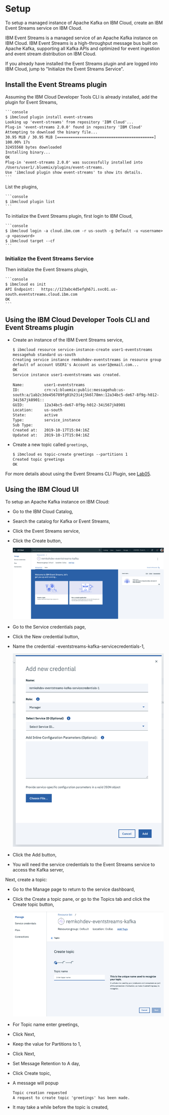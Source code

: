 # Setup

To setup a managed instance of Apache Kafka on IBM Cloud, create an IBM Event Streams service on IBM Cloud.

IBM Event Streams is a managed service of an Apache Kafka instance on IBM Cloud. IBM Event Streams is a high-throughput message bus built on Apache Kafka, supporting all Kafka APIs and optimized for event ingestion and event stream distribution on IBM Cloud.

If you already have installed the Event Streams plugin and are logged into IBM Cloud, jump to "Initialize the Event Streams Service".

## Install the Event Streams plugin

Assuming the IBM Cloud Developer Tools CLI is already installed, add the plugin for Event Streams,

	```console
	$ ibmcloud plugin install event-streams
	Looking up 'event-streams' from repository 'IBM Cloud'...
	Plug-in 'event-streams 2.0.0' found in repository 'IBM Cloud'
	Attempting to download the binary file...
	30.95 MiB / 30.95 MiB [===========================================] 100.00% 17s
	32455568 bytes downloaded
	Installing binary...
	OK
	Plug-in 'event-streams 2.0.0' was successfully installed into /Users/user1/.bluemix/plugins/event-streams. 
	Use 'ibmcloud plugin show event-streams' to show its details.
	```

List the plugins,

	```console
	$ ibmcloud plugin list
	```

To initialize the Event Streams plugin, first login to IBM Cloud,

	```console
	$ ibmcloud login -a cloud.ibm.com -r us-south -g Default -u <username> -p <password> 
	$ ibmcloud target --cf
	```

### Initialize the Event Streams Service

Then initialize the Event Streams plugin,

	```console
	$ ibmcloud es init
	API Endpoint: 	https://123abc4d5efgh67i.svc01.us-south.eventstreams.cloud.ibm.com
	OK
	```

## Using the IBM Cloud Developer Tools CLI and Event Streams plugin

* Create an instance of the IBM Event Streams service,

	```console
	$ ibmcloud resource service-instance-create user1-eventstreams messagehub standard us-south
	Creating service instance remkohdev-eventstreams in resource group default of account USER1's Account as user1@email.com...
	OK
	Service instance user1-eventstreams was created.
					
	Name:         user1-eventstreams   
	ID:           crn:v1:bluemix:public:messagehub:us-south:a/1ab2c3de456789fg01h23i4j5k6l78mn:12a34bc5-de67-8f9g-h012-34i567jk8901::   
	GUID:         12a34bc5-de67-8f9g-h012-34i567jk8901   
	Location:     us-south   
	State:        active   
	Type:         service_instance   
	Sub Type:        
	Created at:   2019-10-17T15:04:16Z   
	Updated at:   2019-10-17T15:04:16Z
	```

* Create a new topic called `greetings`,

	```console
	$ ibmcloud es topic-create greetings --partitions 1
	Created topic greetings
	OK
	```

For more details about using the Event Streams CLI Plugin, see [Lab05](../Lab05/README.md).

## Using the IBM Cloud UI

To setup an Apache Kafka instance on IBM Cloud:
* Go to the IBM Cloud Catalog,
* Search the catalog for Kafka or Event Streams,
* Click the Event Streams service,
* Click the Create button,

	![Create IBM Event Streams](../images/eventstreams-kafka-dashboard.png)

* Go to the Service credentials page,
* Click the New credential button,
* Name the credential <username>-eventstreams-kafka-servicecredentials-1, 

	![Add service credentials](../images/eventstreams-service-credentials.png)

* Click the Add button,
* You will need the service credentials to the Event Streams service to access the Kafka server,

Next, create a topic:
* Go to the Manage page to return to the service dashboard,
* Click the Create a topic pane, or go to the Topics tab and click the Create topic button,

	![Add service credentials](../images/eventstreams-create-topic.png)

* For Topic name enter greetings,
* Click Next,
* Keep the value for Partitions to 1,
* Click Next,
* Set Message Retention to A day,
* Click Create topic,
* A message will popup
  
  ```text
  Topic creation requested 
  A request to create topic 'greetings' has been made.
  ```

* It may take a while before the topic is created,

